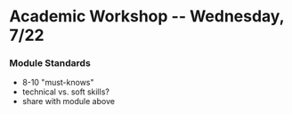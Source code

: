 # Academic Workshop -- Wednesday, 7/22

### Module Standards

* 8-10 "must-knows"
* technical vs. soft skills? 
* share with module above
